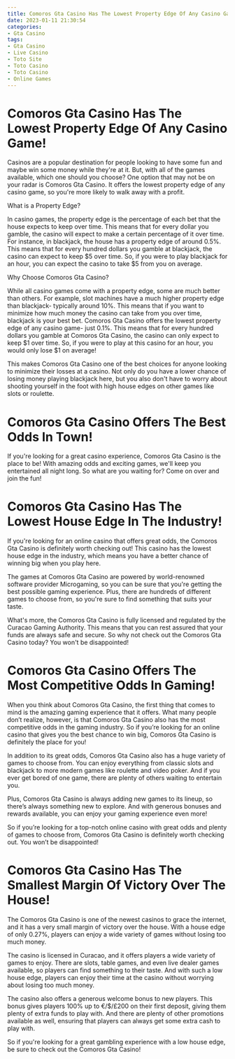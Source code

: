 ```yaml
---
title: Comoros Gta Casino Has The Lowest Property Edge Of Any Casino Game!
date: 2023-01-11 21:30:54
categories:
- Gta Casino
tags:
- Gta Casino
- Live Casino
- Toto Site
- Toto Casino
- Toto Casino
- Online Games
---
```



#  Comoros Gta Casino Has The Lowest Property Edge Of Any Casino Game!

Casinos are a popular destination for people looking to have some fun and maybe win some money while they're at it. But, with all of the games available, which one should you choose? One option that may not be on your radar is Comoros Gta Casino. It offers the lowest property edge of any casino game, so you're more likely to walk away with a profit.

What is a Property Edge?

In casino games, the property edge is the percentage of each bet that the house expects to keep over time. This means that for every dollar you gamble, the casino will expect to make a certain percentage of it over time. For instance, in blackjack, the house has a property edge of around 0.5%. This means that for every hundred dollars you gamble at blackjack, the casino can expect to keep $5 over time. So, if you were to play blackjack for an hour, you can expect the casino to take $5 from you on average.

Why Choose Comoros Gta Casino?

While all casino games come with a property edge, some are much better than others. For example, slot machines have a much higher property edge than blackjack- typically around 10%. This means that if you want to minimize how much money the casino can take from you over time, blackjack is your best bet. Comoros Gta Casino offers the lowest property edge of any casino game- just 0.1%. This means that for every hundred dollars you gamble at Comoros Gta Casino, the casino can only expect to keep $1 over time. So, if you were to play at this casino for an hour, you would only lose $1 on average!

This makes Comoros Gta Casino one of the best choices for anyone looking to minimize their losses at a casino. Not only do you have a lower chance of losing money playing blackjack here, but you also don't have to worry about shooting yourself in the foot with high house edges on other games like slots or roulette.

#  Comoros Gta Casino Offers The Best Odds In Town!

If you're looking for a great casino experience, Comoros Gta Casino is the place to be! With amazing odds and exciting games, we'll keep you entertained all night long. So what are you waiting for? Come on over and join the fun!

#  Comoros Gta Casino Has The Lowest House Edge In The Industry!

If you're looking for an online casino that offers great odds, the Comoros Gta Casino is definitely worth checking out! This casino has the lowest house edge in the industry, which means you have a better chance of winning big when you play here.

The games at Comoros Gta Casino are powered by world-renowned software provider Microgaming, so you can be sure that you're getting the best possible gaming experience. Plus, there are hundreds of different games to choose from, so you're sure to find something that suits your taste.

What's more, the Comoros Gta Casino is fully licensed and regulated by the Curacao Gaming Authority. This means that you can rest assured that your funds are always safe and secure. So why not check out the Comoros Gta Casino today? You won't be disappointed!

#  Comoros Gta Casino Offers The Most Competitive Odds In Gaming!

When you think about Comoros Gta Casino, the first thing that comes to mind is the amazing gaming experience that it offers. What many people don’t realize, however, is that Comoros Gta Casino also has the most competitive odds in the gaming industry. So if you’re looking for an online casino that gives you the best chance to win big, Comoros Gta Casino is definitely the place for you!

In addition to its great odds, Comoros Gta Casino also has a huge variety of games to choose from. You can enjoy everything from classic slots and blackjack to more modern games like roulette and video poker. And if you ever get bored of one game, there are plenty of others waiting to entertain you.

Plus, Comoros Gta Casino is always adding new games to its lineup, so there’s always something new to explore. And with generous bonuses and rewards available, you can enjoy your gaming experience even more!

So if you’re looking for a top-notch online casino with great odds and plenty of games to choose from, Comoros Gta Casino is definitely worth checking out. You won’t be disappointed!

#  Comoros Gta Casino Has The Smallest Margin Of Victory Over The House!

The Comoros Gta Casino is one of the newest casinos to grace the internet, and it has a very small margin of victory over the house. With a house edge of only 0.27%, players can enjoy a wide variety of games without losing too much money.

The casino is licensed in Curacao, and it offers players a wide variety of games to enjoy. There are slots, table games, and even live dealer games available, so players can find something to their taste. And with such a low house edge, players can enjoy their time at the casino without worrying about losing too much money.

The casino also offers a generous welcome bonus to new players. This bonus gives players 100% up to €/$/£200 on their first deposit, giving them plenty of extra funds to play with. And there are plenty of other promotions available as well, ensuring that players can always get some extra cash to play with.

So if you're looking for a great gambling experience with a low house edge, be sure to check out the Comoros Gta Casino!